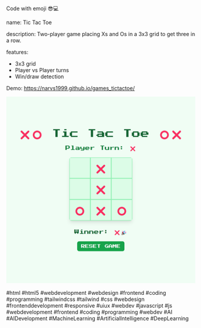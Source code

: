 Code with emoji 😎💻

name: Tic Tac Toe

description: Two-player game placing Xs and Os in a 3x3 grid to get three in a row.

features:
- 3x3 grid
- Player vs Player turns
- Win/draw detection

Demo: https://narvs1999.github.io/games_tictactoe/

![Demo Image](demo-image.png)


#html #html5 #webdevelopment #webdesign #frontend #coding #programming #tailwindcss #tailwind #css #webdesign #frontenddevelopment #responsive #uiux #webdev #javascript #js #webdevelopment #frontend #coding #programming #webdev #AI #AIDevelopment #MachineLearning #ArtificialIntelligence #DeepLearning 



